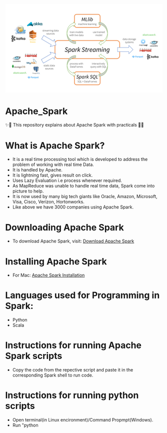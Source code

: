 
![](docs/spark-streaming-datanami.png)
# Apache_Spark
:sparkles::tada: This repository explains about Apache Spark with practicals :tada::sparkles:

# What is Apache Spark?

- It is a real time processing tool which is developed to address the problem of working with real time Data.
- It is handled by Apache. 
- It is lightning fast, gives result on click.
- Uses Lazy Evaluation i.e process whenever required.
- As MapReduce was unable to handle real time data, Spark come into picture to help.
- It is now used by many big tech giants like Oracle, Amazon, Microsoft, Visa, Cisco, Verizon, Hortonworks.
- Like above we have 3000 companies using Apache Spark.

# Downloading Apache Spark

- To download Apache Spark, visit: [Download Apache Spark](https://spark.apache.org/downloads.html)

# Installing Apache Spark
- For Mac: [Apache Spark Installation](https://github.com/HarshitDawar55/Apache_Spark/blob/master/docs/Installation_Of_Spark_In_Mac.docx)

# Languages used for Programming in Spark:

- Python
- Scala

# Instructions for running Apache Spark scripts

- Copy the code from the repective script and paste it in the corresponding Spark shell to run code.

# Instructions for running python scripts
- Open terminal(in Linux encironment)/Command Propmpt(Windows).
- Run "python <script name>"

# LICENSE

To check the license visit [LICENSE](https://github.com/HarshitDawar55/Apache_Spark/blob/master/docs/LICENSE.md)
